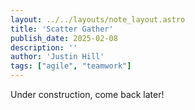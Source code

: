 ```yaml
---
layout: ../../layouts/note_layout.astro
title: 'Scatter Gather'
publish_date: 2025-02-08
description: ''
author: 'Justin Hill'
tags: ["agile", "teamwork"]
---
```


Under construction, come back later!
